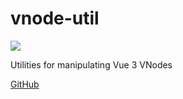 # vnode-util

<a href="https://www.npmjs.com/package/vnode-util"><img src="https://img.shields.io/npm/v/vnode-util?color=43B36B&label="></a>

Utilities for manipulating Vue 3 VNodes

[GitHub](https://github.com/elonehoo/vnode-util)
